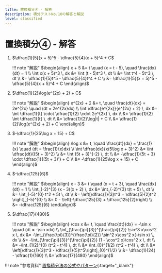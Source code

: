 ```yaml
---
title: 置換積分④ - 解答
description: 積分テストNo.10の解答と解説
level: classified
---
```


# 置換積分④ - 解答

1. $\dfrac{1}{5}(x + 5)^5 - \dfrac{5}{4}(x + 5)^4 + C$

    !!! note "解説"
        $\begin{align}
        x + 5 &= t \quad (x = t - 5), \quad \frac{dx}{dt} = 1 \\
        \int x(x + 5)^3 \, dx &= \int (t - 5)t^3 \, dt \\
        &= \int t^4 - 5t^3 \, dt \\
        &= \dfrac{1}{5}t^5 - \dfrac{5}{4}t^4 + C \\
        &= \dfrac{1}{5}(x + 5)^5 - \dfrac{5}{4}(x + 5)^4 + C
        \end{align}$

2. $\dfrac{1}{2}\log(e^{2x} + 2) + C$

    !!! note "解説"
        $\begin{align}
        e^{2x} + 2 &= t, \quad \frac{dt}{dx} = 2e^{2x} \quad (dt = 2e^{2x}dx) \\
        \int \dfrac{e^{2x}}{e^{2x} + 2} \, dx &= \int \dfrac{1}{t} \cdot \dfrac{1}{2} \cdot 2e^{2x} \, dx \\
        &= \dfrac{1}{2} \int \dfrac{1}{t} \, dt \\
        &= \dfrac{1}{2}\log|t| + C \\
        &= \dfrac{1}{2}\log(e^{2x} + 2) + C
        \end{align}$

3. $-\dfrac{1}{25\log x + 15} + C$

    !!! note "解説"
        $\begin{align}
        \log x &= t, \quad \frac{dt}{dx} = \frac{1}{x} \quad (dt = \frac{1}{x}dx) \\
        \int \dfrac{dx}{x(5\log x + 3)^2} &= \int \dfrac{dt}{(5t + 3)^2} \\
        &= \int (5t + 3)^{-2} \, dt \\
        &= -\dfrac{1}{5t + 3} \cdot \dfrac{1}{(5t + 3)'} + C \\
        &= -\dfrac{1}{25\log x + 15} + C
        \end{align}$

4. $-\dfrac{125}{6}$

    !!! note "解説"
        $\begin{align}
        x - 3 &= t \quad (x = t + 3), \quad \frac{dx}{dt} = 1 \\
        \int_{-2}^{3} (x - 3)(x + 2) \, dx &= \int_{-2}^{3} t(t + 5) \, dt \\
        &= \int_{-5}^{0} t^2 + 5t \, dt \\
        &= \left[\dfrac{1}{3}t^3 + \dfrac{5}{2}t^2 \right]_{-5}^{0} \\
        &= 0 - \left(-\dfrac{125}{3} + \dfrac{125}{2}\right) \\
        &= -\dfrac{125}{6}
        \end{align}$

5. $\dfrac{17}{480}$

    !!! note "解説"
        $\begin{align}
        \cos x &= t, \quad \frac{dt}{dx} = -\sin x \quad (dt = -\sin xdx) \\
        \int_{\frac{\pi}{3}}^{\frac{\pi}{2}} \sin^3 x\cos^2 x \, dx &= -\int_{\frac{\pi}{3}}^{\frac{\pi}{2}} \sin^2 x\cos^2 x(-\sin x) \, dx \\
        &= -\int_{\frac{\pi}{3}}^{\frac{\pi}{2}} (1 - \cos^2 x)\cos^2 x \, dt \\
        &= -\int_{1/2}^{0} (t^2 - t^4) \, dt \\
        &= \int_{0}^{1/2} (t^2 - t^4) \, dt \\
        &= \left[\dfrac{1}{3}t^3 - \dfrac{1}{5}t^5\right]_{0}^{1/2} \\
        &= \dfrac{1}{24} - \dfrac{1}{160} \\
        &= \dfrac{17}{480}
        \end{align}$

!!! note "参考資料"
    [置換積分法の公式やパターン](https://univ-juken.com/chikan-sekibun){:target="_blank"}